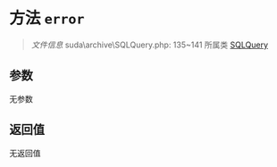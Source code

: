 # 方法 `error`

> *文件信息* suda\archive\SQLQuery.php: 135~141
> 所属类 [SQLQuery](../SQLQuery.md)




## 参数


无参数


## 返回值

无返回值
